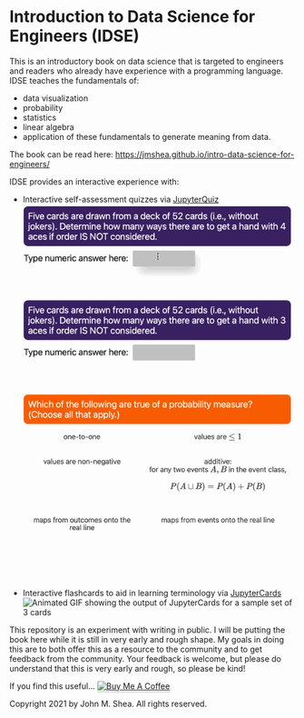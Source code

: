 # Introduction to Data Science for Engineers (IDSE)

This is an introductory book on data science that is targeted to engineers and readers who already have experience with a programming language.  IDSE teaches the fundamentals of:
* data visualization
* probability
* statistics
* linear algebra
* application of these fundamentals to generate meaning from data.

The book can be read here: https://jmshea.github.io/intro-data-science-for-engineers/

IDSE provides an interactive experience with:
* Interactive self-assessment quizzes via [JupyterQuiz](https://github.com/jmshea/jupyterquiz)
![Animated GIF showing example interactive quiz via JupyterQuiz](quiz-example.gif)
* Interactive flashcards to aid in learning terminology via [JupyterCards](https://github.com/jmshea/jupytercards)
![Animated GIF showing the output of JupyterCards for a sample set of 3 cards](https://github.com/jmshea/jupytercards/raw/main/flashcards.gif)

This repository is an experiment with writing in public. I will be putting the book here while it is
still in very early and rough shape. My goals in doing this are to both offer this as a resource to the community
and to get feedback from the community. Your feedback is welcome, but please do understand that this is 
very early and rough, so please be kind!


If you find this useful... 
 <a href="https://www.buymeacoffee.com/jshea" target="_blank"><img src="https://www.buymeacoffee.com/assets/img/custom_images/orange_img.png" alt="Buy Me A Coffee" style="height: 41px !important;width: 174px !important;box-shadow: 0px 3px 2px 0px rgba(190, 190, 190, 0.5) !important;-webkit-box-shadow: 0px 3px 2px 0px rgba(190, 190, 190, 0.5) !important;" ></a>

Copyright 2021 by John M. Shea. All rights reserved.
